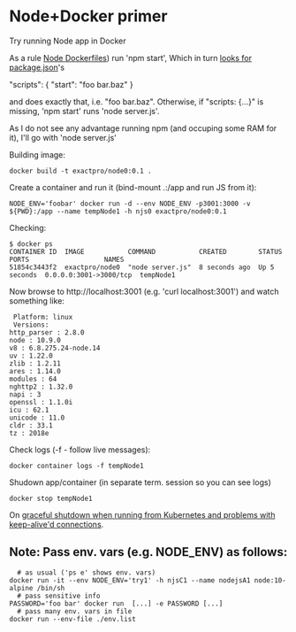 Node+Docker primer
===========

Try running Node app in Docker

As a rule [Node Dockerfiles](https://nodejs.org/en/docs/guides/nodejs-docker-webapp/))
run 'npm start',
Which in turn [looks for package.json](https://docs.npmjs.com/cli/start)'s

"scripts": { "start": "foo bar.baz" }

and does exactly that, i.e. "foo bar.baz".
Otherwise, if "scripts: {...}" is missing,
'npm start' runs 'node server.js'.

As I do not see any advantage running npm (and occuping some RAM for it), I'll go with 'node server.js'

Building image:
```
docker build -t exactpro/node0:0.1 .
```

Create a container and run it (bind-mount .:/app and run JS from it):
```
NODE_ENV='foobar' docker run -d --env NODE_ENV -p3001:3000 -v ${PWD}:/app --name tempNode1 -h njs0 exactpro/node0:0.1
```

Checking:
```
$ docker ps
CONTAINER ID  IMAGE           COMMAND           CREATED        STATUS        PORTS                   NAMES
51854c3443f2  exactpro/node0  "node server.js"  8 seconds ago  Up 5 seconds  0.0.0.0:3001->3000/tcp  tempNode1
```

Now browse to http://localhost:3001 (e.g. 'curl localhost:3001') and watch something like:
```
 Platform: linux
 Versions:
http_parser : 2.8.0
node : 10.9.0
v8 : 6.8.275.24-node.14
uv : 1.22.0
zlib : 1.2.11
ares : 1.14.0
modules : 64
nghttp2 : 1.32.0
napi : 3
openssl : 1.1.0i
icu : 62.1
unicode : 11.0
cldr : 33.1
tz : 2018e
```

Check logs (-f - follow live messages):
```
docker container logs -f tempNode1
```

Shudown app/container (in separate term. session so you can see logs)
```
docker stop tempNode1
```

On [graceful shutdown when running from Kubernetes and problems with keep-alive'd connections](https://blog.risingstack.com/graceful-shutdown-node-js-kubernetes/).

Note: Pass env. vars (e.g. NODE_ENV) as follows:
-----------------------------------------------
```
  # as usual ('ps e' shows env. vars)
docker run -it --env NODE_ENV='try1' -h njsC1 --name nodejsA1 node:10-alpine /bin/sh
  # pass sensitive info
PASSWORD='foo bar' docker run  [...] -e PASSWORD [...]
  # pass many env. vars in file
docker run --env-file ./env.list
```

